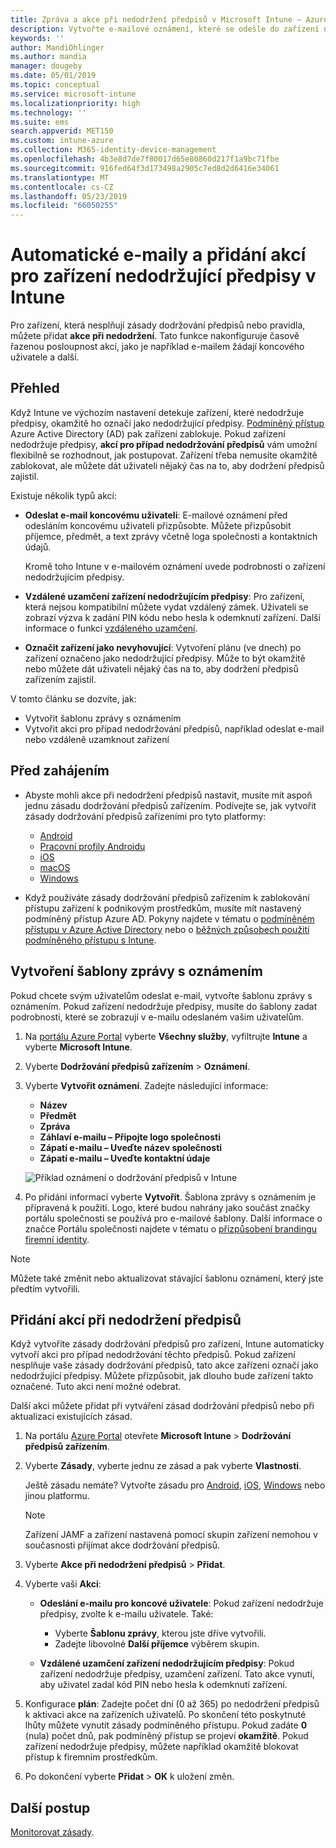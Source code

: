 ```yaml
---
title: Zpráva a akce při nedodržení předpisů v Microsoft Intune – Azure | Microsoft Docs
description: Vytvořte e-mailové oznámení, které se odešle do zařízení nedodržujícího předpisy. Přidejte akce, které se provedou, když je zařízení označeno jako nedodržující předpisy. Můžete třeba přidat období odkladu, během kterého musí uživatel dodržení předpisů zajistit, nebo vytvořit plán k zablokování přístupu, dokud zařízení nebude předpisy dodržovat. Použijte k tomu Microsoft Intune v Azure.
keywords: ''
author: MandiOhlinger
ms.author: mandia
manager: dougeby
ms.date: 05/01/2019
ms.topic: conceptual
ms.service: microsoft-intune
ms.localizationpriority: high
ms.technology: ''
ms.suite: ems
search.appverid: MET150
ms.custom: intune-azure
ms.collection: M365-identity-device-management
ms.openlocfilehash: 4b3e8d7de7f80017d65e80860d217f1a9bc71fbe
ms.sourcegitcommit: 916fed64f3d173498a2905c7ed8d2d6416e34061
ms.translationtype: MT
ms.contentlocale: cs-CZ
ms.lasthandoff: 05/23/2019
ms.locfileid: "66050255"
---
```

# <a name="automate-email-and-add-actions-for-noncompliant-devices-in-intune"></a>Automatické e-maily a přidání akcí pro zařízení nedodržující předpisy v Intune

Pro zařízení, která nesplňují zásady dodržování předpisů nebo pravidla, můžete přidat **akce při nedodržení**. Tato funkce nakonfiguruje časově řazenou posloupnost akcí, jako je například e-mailem žádají koncového uživatele a další.

## <a name="overview"></a>Přehled

Když Intune ve výchozím nastavení detekuje zařízení, které nedodržuje předpisy, okamžitě ho označí jako nedodržující předpisy. [Podmíněný přístup](https://docs.microsoft.com/azure/active-directory/active-directory-conditional-access-azure-portal) Azure Active Directory (AD) pak zařízení zablokuje. Pokud zařízení nedodržuje předpisy, **akcí pro případ nedodržování předpisů** vám umožní flexibilně se rozhodnout, jak postupovat. Zařízení třeba nemusíte okamžitě zablokovat, ale můžete dát uživateli nějaký čas na to, aby dodržení předpisů zajistil.

Existuje několik typů akcí:

- **Odeslat e-mail koncovému uživateli**: E-mailové oznámení před odesláním koncovému uživateli přizpůsobte. Můžete přizpůsobit příjemce, předmět, a text zprávy včetně loga společnosti a kontaktních údajů.

    Kromě toho Intune v e-mailovém oznámení uvede podrobnosti o zařízení nedodržujícím předpisy.

- **Vzdálené uzamčení zařízení nedodržujícím předpisy**: Pro zařízení, která nejsou kompatibilní můžete vydat vzdálený zámek. Uživateli se zobrazí výzva k zadání PIN kódu nebo hesla k odemknutí zařízení. Další informace o funkci [vzdáleného uzamčení](device-remote-lock.md). 

- **Označit zařízení jako nevyhovující**: Vytvoření plánu (ve dnech) po zařízení označeno jako nedodržující předpisy. Může to být okamžitě nebo můžete dát uživateli nějaký čas na to, aby dodržení předpisů zařízením zajistil.

V tomto článku se dozvíte, jak:

- Vytvořit šablonu zprávy s oznámením
- Vytvořit akci pro případ nedodržování předpisů, například odeslat e-mail nebo vzdáleně uzamknout zařízení


## <a name="before-you-begin"></a>Před zahájením

- Abyste mohli akce při nedodržení předpisů nastavit, musíte mít aspoň jednu zásadu dodržování předpisů zařízením. Podívejte se, jak vytvořit zásady dodržování předpisů zařízeními pro tyto platformy:

  - [Android](compliance-policy-create-android.md)
  - [Pracovní profily Androidu](compliance-policy-create-android-for-work.md)
  - [iOS](compliance-policy-create-ios.md)
  - [macOS](compliance-policy-create-mac-os.md)
  - [Windows](compliance-policy-create-windows.md)

- Když používáte zásady dodržování předpisů zařízením k zablokování přístupu zařízení k podnikovým prostředkům, musíte mít nastavený podmíněný přístup Azure AD. Pokyny najdete v tématu o [podmíněném přístupu v Azure Active Directory](https://docs.microsoft.com/azure/active-directory/active-directory-conditional-access-azure-portal) nebo o [běžných způsobech použití podmíněného přístupu s Intune](conditional-access-intune-common-ways-use.md).

## <a name="create-a-notification-message-template"></a>Vytvoření šablony zprávy s oznámením

Pokud chcete svým uživatelům odeslat e-mail, vytvořte šablonu zprávy s oznámením. Pokud zařízení nedodržuje předpisy, musíte do šablony zadat podrobnosti, které se zobrazují v e-mailu odeslaném vašim uživatelům.

1. Na [portálu Azure Portal](https://portal.azure.com) vyberte **Všechny služby**, vyfiltrujte **Intune** a vyberte **Microsoft Intune**.
2. Vyberte **Dodržování předpisů zařízením** > **Oznámení**.
3. Vyberte **Vytvořit oznámení**. Zadejte následující informace:

   - **Název**
   - **Předmět**
   - **Zpráva**
   - **Záhlaví e-mailu – Připojte logo společnosti**
   - **Zápatí e-mailu – Uveďte název společnosti**
   - **Zápatí e-mailu – Uveďte kontaktní údaje**

   ![Příklad oznámení o dodržování předpisů v Intune](./media/actionsfornoncompliance-1.PNG)

4. Po přidání informací vyberte **Vytvořit**. Šablona zprávy s oznámením je připravená k použití. Logo, které budou nahrány jako součást značky portálu společnosti se používá pro e-mailové šablony. Další informace o značce Portálu společnosti najdete v tématu o [přizpůsobení brandingu firemní identity](company-portal-app.md#company-identity-branding-customization).

> [!NOTE]
> Můžete také změnit nebo aktualizovat stávající šablonu oznámení, který jste předtím vytvořili.

## <a name="add-actions-for-noncompliance"></a>Přidání akcí při nedodržení předpisů

Když vytvoříte zásady dodržování předpisů pro zařízení, Intune automaticky vytvoří akci pro případ nedodržování těchto předpisů. Pokud zařízení nesplňuje vaše zásady dodržování předpisů, tato akce zařízení označí jako nedodržující předpisy. Můžete přizpůsobit, jak dlouho bude zařízení takto označené. Tuto akci není možné odebrat.

Další akci můžete přidat při vytváření zásad dodržování předpisů nebo při aktualizaci existujících zásad. 

1. Na portálu [Azure Portal](https://portal.azure.com) otevřete **Microsoft Intune** > **Dodržování předpisů zařízením**.
2. Vyberte **Zásady**, vyberte jednu ze zásad a pak vyberte **Vlastnosti**. 

    Ještě zásadu nemáte? Vytvořte zásadu pro [Android](compliance-policy-create-android.md), [iOS](compliance-policy-create-ios.md), [Windows](compliance-policy-create-windows.md) nebo jinou platformu.
  
    > [!NOTE]
    > Zařízení JAMF a zařízení nastavená pomocí skupin zařízení nemohou v současnosti přijímat akce dodržování předpisů.

3. Vyberte **Akce při nedodržení předpisů** > **Přidat**.
4. Vyberte vaši **Akci**: 

    - **Odeslání e-mailu pro koncové uživatele**: Pokud zařízení nedodržuje předpisy, zvolte k e-mailu uživatele. Také: 
    
         - Vyberte **Šablonu zprávy**, kterou jste dříve vytvořili.
         - Zadejte libovolné **Další příjemce** výběrem skupin.
    
    - **Vzdálené uzamčení zařízení nedodržujícím předpisy**: Pokud zařízení nedodržuje předpisy, uzamčení zařízení. Tato akce vynutí, aby uživatel zadal kód PIN nebo hesla k odemknutí zařízení. 
    
5. Konfigurace **plán**: Zadejte počet dní (0 až 365) po nedodržení předpisů k aktivaci akce na zařízeních uživatelů. Po skončení této poskytnuté lhůty můžete vynutit zásady podmíněného přístupu. Pokud zadáte **0** (nula) počet dnů, pak podmíněný přístup se projeví **okamžitě**. Pokud zařízení nedodržuje předpisy, můžete například okamžitě blokovat přístup k firemním prostředkům.

6. Po dokončení vyberte **Přidat** > **OK** k uložení změn.

## <a name="next-steps"></a>Další postup

[Monitorovat zásady](compliance-policy-monitor.md).
